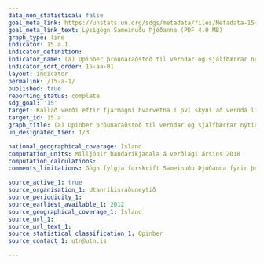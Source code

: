 ```yaml
---
data_non_statistical: false
goal_meta_link: https://unstats.un.org/sdgs/metadata/files/Metadata-15-0a-01.pdf
goal_meta_link_text: Lýsigögn Sameinuðu Þjóðanna (PDF 4.0 MB)
graph_type: line
indicator: 15.a.1
indicator_definition:
indicator_name: (a) Opinber þróunaraðstoð til verndar og sjálfbærrar nýtingar líffjölbreytni; og (b) tekjur og fjármögunun frá efnahagslegum úrræðum tengdum líffjölbreytni
indicator_sort_order: 15-aa-01
layout: indicator
permalink: /15-a-1/
published: true
reporting_status: complete
sdg_goal: '15'
target: Kallað verði eftir fjármagni hvarvetna í því skyni að vernda líffræðilega fjölbreytni og vistkerfi og nýta á sjálfbæran hátt.
target_id: 15.a
graph_title: (a) Opinber þróunaraðstoð til verndar og sjálfbærrar nýtingar líffjölbreytni; og (b) tekjur og fjármögunun frá efnahagslegum úrræðum tengdum líffjölbreytni
un_designated_tier: 1/3

national_geographical_coverage: Ísland
computation_units: Milljónir bandaríkjadala á verðlagi ársins 2018
computation_calculations: 
comments_limitations: Gögn fylgja forskrift Sameinuðu Þjóðanna fyrir þennan mælikvarða. Þessi mælikvarði var fundinn í samstarfi við sérfræðinga í málefninu.

source_active_1: true
source_organisation_1: Utanríkisráðuneytið
source_periodicity_1: 
source_earliest_available_1: 2012
source_geographical_coverage_1: Ísland
source_url_1: 
source_url_text_1: 
source_statistical_classification_1: Opinber
source_contact_1: utn@utn.is

---
```

